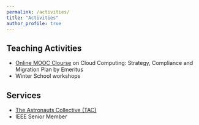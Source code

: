 ```yaml
---
permalink: /activities/
title: "Activities"
author_profile: true
---
```


## Teaching Activities

  * [Online MOOC Clourse](https://nus.comp.emeritus.org/cloud-computing) on Cloud Computing: Strategy, Compliance and Migration Plan by Emeritus
  * Winter School workshops

## Services
   
  * [The Astronauts Collective (TAC)](https://www.hellotac.org/) 
  * IEEE Senior Member
